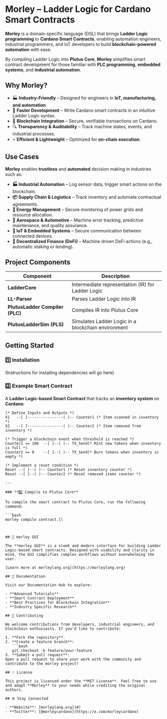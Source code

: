 # **Morley** – Ladder Logic for Cardano Smart Contracts

**Morley** is a domain-specific language (DSL) that brings **Ladder Logic programming** to **Cardano Smart Contracts**, enabling automation engineers, industrial programmers, and IoT developers to build **blockchain-powered automation** with ease. 

By compiling Ladder Logic into **Plutus Core**, **Morley** simplifies smart contract development for those familiar with **PLC programming**, **embedded systems**, and **industrial automation**.

## **Why Morley?**
- 🏭 **Industry-Friendly** – Designed for engineers in **IoT, manufacturing, and automation**.
- 🚀 **Faster Development** – Write Cardano smart contracts in an intuitive Ladder Logic syntax.
- 🔗 **Blockchain Integration** – Secure, verifiable transactions on Cardano.
- 🔍 **Transparency & Auditability** – Track machine states, events, and industrial processes.
- ⚡ **Efficient & Lightweight** – Optimized for **on-chain execution**.

## **Use Cases**
**Morley** enables **trustless** and **automated** decision making in industries such as:
- **🏭 Industrial Automation** – Log sensor data, trigger smart actions on the blockchain.
- **📦 Supply Chain & Logistics** – Track inventory and automate contractual agreements.
- **🔋 Energy Management** – Secure monitoring of power grids and resource allocation.
- **🚀 Aerospace & Automotive** – Machine error tracking, predictive maintenance, and quality assurance.
- **🔗 IoT & Embedded Systems** – Secure communication between connected devices.
- **🏦 Decentralized Finance (DeFi)** – Machine driven DeFi actions (e.g., automatic staking or lending).

## **Project Components**
| Component | Description |
|-----------|------------|
| **LadderCore** | Intermediate representation (IR) for Ladder Logic |
| **LL-Parser** | Parses Ladder Logic into IR |
| **PlutusLadder Compiler (PLC)** | Compiles IR into Plutus Core |
| **PlutusLadderSim (PLS)** | Simulates Ladder Logic in a blockchain environment |

## **Getting Started**
### 1️⃣ **Installation**
(Instructions for installing dependencies will go here)

### 2️⃣ **Example Smart Contract**
A **Ladder Logic-based Smart Contract** that tracks an **inventory system** on **Cardano**:

```ladder
(* Define Inputs and Outputs *)
X1   --[ ]----------------( )-- Counter1 (* Item scanned in inventory *)
X2   --[ ]----------------( )-- Counter2 (* Item removed from inventory *)

(* Trigger a blockchain event when threshold is reached *)
Counter1 == 100  --[ ]--( )-- TX_Send(* Mint new tokens when inventory is full *)
Counter2 == 0    --[ ]--( )-- TX_Send(* Burn tokens when inventory is empty *)

(* Implement a reset condition *)
Reset --[ ]--( )-- Counter1 (* Reset inventory counter *)
Reset --[ ]--( )-- Counter2 (* Reset removed items counter *)

---

### **3️⃣ Compile to Plutus Core**

To compile the smart contract to Plutus Core, run the following command:

```bash
morley compile contract.ll



## 🎨 morley GUI

The **morley GUI** is a sleek and modern interface for building Ladder Logic-based smart contracts. Designed with usability and clarity in mind, the GUI simplifies complex workflows without overwhelming the user.

[Learn more at morleylang.org](https://morleylang.org)

## 📖 Documentation

Visit our Documentation Hub to explore:

- **Advanced Tutorials**
- **Smart Contract Deployment**
- **Best Practices for Blockchain Integration**
- **Industry Specific Research**

## 🤝 Contributing

We welcome contributions from developers, industrial engineers, and blockchain enthusiasts. If you'd like to contribute:

1. **Fork the repository**.
2. **Create a feature branch**:  
   ```bash
   git checkout -b feature/your-feature
3. **Submit a pull request**:
Open a pull request to share your work with the community and contribute to the morley project!

## 💡 License

This project is licensed under the **MIT License**. Feel free to use and adapt **Morley** to your needs while crediting the original authors.

## 🌐 Stay Connected

- **Website**: [morleylang.org](#)  
- **Twitter**: [@morleycardano](https://x.com/morleycardano) 
